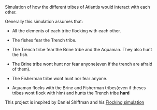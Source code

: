 Simulation of how the different tribes of Atlantis would interact with each other.

Generally this simulation assumes that:

* All the elements of each tribe flocking with each other.

* The fishes fear the Trench tribe.

* The Trench tribe fear the Brine tribe and the Aquaman. They also hunt the fish.

* The Brine tribe wont hunt nor fear anyone(even if the trench are afraid of them).

* The Fisherman tribe wont hunt nor fear anyone.

* Aquaman flocks with the Brine and Fisherman tribes(even if theses tribes wont flock with him) and hunts the Trench tribe **hard**



This project is inspired by Daniel Shiffman and his [Flocking simulation](https://www.youtube.com/watch?v=mhjuuHl6qHM)
